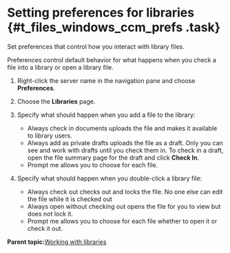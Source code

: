 # Setting preferences for libraries {#t_files_windows_ccm_prefs .task}

Set preferences that control how you interact with library files.

Preferences control default behavior for what happens when you check a file into a library or open a library file.

1.  Right-click the server name in the navigation pane and choose **Preferences**.

2.  Choose the **Libraries** page.

3.  Specify what should happen when you add a file to the library:

    -   Always check in documents uploads the file and makes it available to library users.
    -   Always add as private drafts uploads the file as a draft. Only you can see and work with drafts until you check them in. To check in a draft, open the file summary page for the draft and click **Check In**.
    -   Prompt me allows you to choose for each file.
4.  Specify what should happen when you double-click a library file:

    -   Always check out checks out and locks the file. No one else can edit the file while it is checked out
    -   Always open without checking out opens the file for you to view but does not lock it.
    -   Prompt me allows you to choose for each file whether to open it or check it out.

**Parent topic:**[Working with libraries](../../connectors/enduser/c_files_windows_ccm_overview.md)

